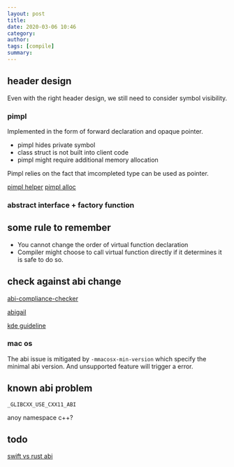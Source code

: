 ```yaml
---
layout: post
title: 
date: 2020-03-06 10:46
category: 
author: 
tags: [compile]
summary: 
---
```


## header design 

Even with the right header design, we still need to consider symbol visibility.

### pimpl

Implemented in the form of forward declaration and opaque pointer.

* pimpl hides private symbol
* class struct is not built into client code
* pimpl might require additional memory allocation

Pimpl relies on the fact that imcompleted type can be used as pointer.

[pimpl helper](http://oliora.github.io/2015/12/29/pimpl-and-rule-of-zero.html#pimpl-without-special-members-defined)
[pimpl alloc](https://probablydance.com/2013/10/05/type-safe-pimpl-implementation-without-overhead/)

### abstract interface + factory function

## some rule to remember

* You cannot change the order of virtual function declaration
* Compiler might choose to call virtual function directly if it determines it is safe to do so.

## check against abi change

[abi-compliance-checker](https://lvc.github.io/abi-compliance-checker/)

[abigail](https://sourceware.org/libabigail/manual/index.html)

[kde guideline](https://community.kde.org/Policies/Binary_Compatibility_Issues_With_C%2B%2B)

### mac os

The abi issue is mitigated by `-mmacosx-min-version` which specify the minimal abi version.
And unsupported feature will trigger a error.

## known abi problem

`_GLIBCXX_USE_CXX11_ABI`

anoy namespace c++?

## todo

[swift vs rust abi](https://gankra.github.io/blah/swift-abi/)
